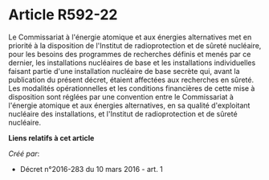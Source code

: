 # Article R592-22

Le Commissariat à l'énergie atomique et aux énergies alternatives met en priorité à la disposition de l'Institut de
radioprotection et de sûreté nucléaire, pour les besoins des programmes de recherches définis et menés par ce dernier, les
installations nucléaires de base et les installations individuelles faisant partie d'une installation nucléaire de base
secrète qui, avant la publication du présent décret, étaient affectées aux recherches en sûreté. Les modalités
opérationnelles et les conditions financières de cette mise à disposition sont réglées par une convention entre le
Commissariat à l'énergie atomique et aux énergies alternatives, en sa qualité d'exploitant nucléaire des installations, et
l'Institut de radioprotection et de sûreté nucléaire.

**Liens relatifs à cet article**

_Créé par_:

  - Décret n°2016-283 du 10 mars 2016 - art. 1
